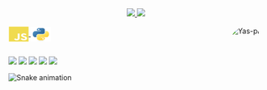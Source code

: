 <div align="center">
  <a href="https://github.com/httpsyas">
  <img width="48%" src="https://github-readme-stats.vercel.app/api?username=httpsyas&show_icons=true&theme=radical&include_all_commits=true&count_private=true" />
  <img width="48%" src="https://github-readme-stats.vercel.app/api/top-langs/?username=httpsyas&layout=compact&langs_count=7&theme=radical"/>
</div>
<div style="display: inline_block"><br>
  <img align="center" alt="Yas-Js" height="30" width="40" src="https://raw.githubusercontent.com/devicons/devicon/master/icons/javascript/javascript-plain.svg">
  <img align="center" alt="Yas-Python" height="30" width="40" src="https://raw.githubusercontent.com/devicons/devicon/master/icons/python/python-original.svg">
  <img align="right" alt="Yas-pic" height="150" style="border-radius:50px;" src="https://discord.com/channels/@me/907862201761693727/976985647631982602">
</div>
  
  ##
 
<div> 
  <a href="https://instagram.com/__https.yas" target="_blank"><img src="https://img.shields.io/badge/-Instagram-%23E4405F?style=for-the-badge&logo=instagram&logoColor=white" target="_blank"></a>
 <a href="https://discord.gg/wagxzStdcR" target="_blank"><img src="https://img.shields.io/badge/Discord-7289DA?style=for-the-badge&logo=discord&logoColor=white" target="_blank"></a> 
  <a href = "mailto:yasmim.kalfeltz@gmail.com"><img src="https://img.shields.io/badge/-Gmail-%23333?style=for-the-badge&logo=gmail&logoColor=white" target="_blank"></a>
  <a href="https://www.linkedin.com/in/yasmimkalfeltz/" target="_blank"><img src="https://img.shields.io/badge/-LinkedIn-%230077B5?style=for-the-badge&logo=linkedin&logoColor=white" target="_blank"></a> 
  <a href="https://open.spotify.com/user/de2c82g5vte15cmeqvavmrjj4?si=972357e7e30e44f8" target="_blank"><img src="https://img.shields.io/badge/Spotify-1ED760?&style=for-the-badge&logo=spotify&logoColor=white" target="_blank"></a> 
  
 ![Snake animation](https://github.com/httpsyas/httpsyas/blob/output/github-contribution-grid-snake.svg)
  
  </div>
